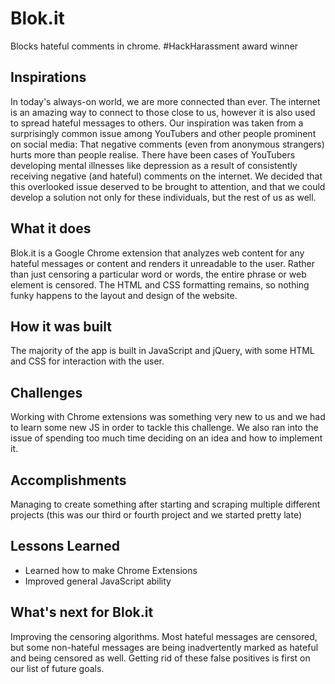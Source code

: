 # Blok.it
Blocks hateful comments in chrome. #HackHarassment award winner

## Inspirations
In today's always-on world, we are more connected than ever. The internet is an amazing way to connect to those close to us, however it is also used to spread hateful messages to others. Our inspiration was taken from a surprisingly common issue among YouTubers and other people prominent on social media: That negative comments (even from anonymous strangers) hurts more than people realise. There have been cases of YouTubers developing mental illnesses like depression as a result of consistently receiving negative (and hateful) comments on the internet. We decided that this overlooked issue deserved to be brought to attention, and that we could develop a solution not only for these individuals, but the rest of us as well.

## What it does
Blok.it is a Google Chrome extension that analyzes web content for any hateful messages or content and renders it unreadable to the user. Rather than just censoring a particular word or words, the entire phrase or web element is censored. The HTML and CSS formatting remains, so nothing funky happens to the layout and design of the website.

## How it was built
The majority of the app is built in JavaScript and jQuery, with some HTML and CSS for interaction with the user.

## Challenges
Working with Chrome extensions was something very new to us and we had to learn some new JS in order to tackle this challenge. We also ran into the issue of spending too much time deciding on an idea and how to implement it.

## Accomplishments
Managing to create something after starting and scraping multiple different projects (this was our third or fourth project and we started pretty late)

## Lessons Learned
* Learned how to make Chrome Extensions
* Improved general JavaScript ability

## What's next for Blok.it
Improving the censoring algorithms. Most hateful messages are censored, but some non-hateful messages are being inadvertently marked as hateful and being censored as well. Getting rid of these false positives is first on our list of future goals.